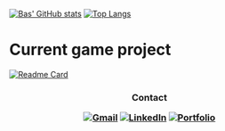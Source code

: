 [![Bas' GitHub stats](https://github-readme-stats.vercel.app/api?username=bas-boop&show_icons=true&theme=cobalt)](https://github.com/bas-boop/Feature-vault)
[![Top Langs](https://github-readme-stats.vercel.app/api/top-langs/?username=bas-boop&layout=donut&langs_count=16&hide=ShaderLab,HLSL,ASP.NET,HTML,CSS)](https://github.com/bas-boop/Feature-vault)

# Current game project
[![Readme Card](https://github-readme-stats.vercel.app/api/pin/?username=bas-boop&repo=Feature-vault&theme=dark&show_icons=true)](https://github.com/bas-boop/Feature-vault)

<h3 align="center">
  
   **Contact**

[![Gmail](https://img.shields.io/badge/Gmail-D14836?style=for-the-badge&logo=gmail&logoColor=white)](mailto:dereusbas461@gmail.com)
[![LinkedIn](https://img.shields.io/badge/linkedin-%230077B5.svg?style=for-the-badge&logo=linkedin&logoColor=white)](https://www.linkedin.com/in/bas-de-reus/)
[![Portfolio](https://img.shields.io/badge/Portfolio-%23000000.svg?style=for-the-badge&logo=firefox&logoColor=#FF7139)](https://bas-de-reus.nl)
  
</h3>
